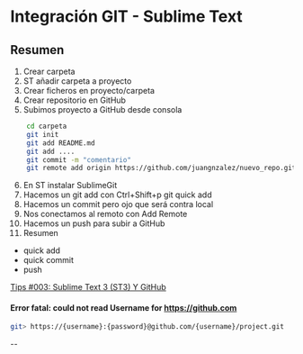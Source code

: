 # Integración GIT - Sublime Text

## Resumen

1. Crear carpeta
2. ST añadir carpeta a proyecto
3. Crear ficheros en proyecto/carpeta
4. Crear repositorio en GitHub
5. Subimos proyecto a GitHub desde consola

```bash
    cd carpeta
    git init
    git add README.md
    git add ....
    git commit -m "comentario"
    git remote add origin https://github.com/juangnzalez/nuevo_repo.git (_funcionará lo de user pass???_)
```

6. En ST instalar SublimeGit
7. Hacemos un git add con Ctrl+Shift+p git quick add
8. Hacemos un commit pero ojo que será contra local
9. Nos conectamos al remoto con Add Remote
10. Hacemos un push para subir a GitHub
11. Resumen

- quick add
- quick commit
- push     

[Tips #003: Sublime Text 3 (ST3) Y GitHub](http://www.probarnocuestanada.com/2014/03/tips-003-sublime-text-3-st3-y-github.html)

#### Error fatal: could not read Username for https://github.com

```bash
git> https://{username}:{password}@github.com/{username}/project.git
```

--
